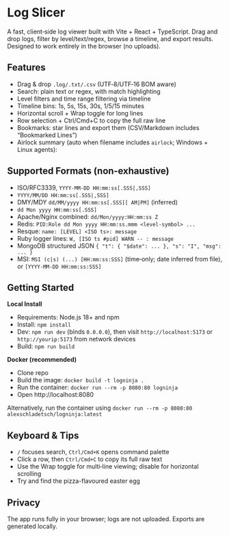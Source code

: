 # Log Slicer

A fast, client‑side log viewer built with Vite + React + TypeScript. Drag and drop logs, filter by level/text/regex, browse a timeline, and export results. Designed to work entirely in the browser (no uploads).

## Features
- Drag & drop `.log/.txt/.csv` (UTF‑8/UTF‑16 BOM aware)
- Search: plain text or regex, with match highlighting
- Level filters and time range filtering via timeline
- Timeline bins: 1s, 5s, 15s, 30s, 1/5/15 minutes
- Horizontal scroll + Wrap toggle for long lines
- Row selection + Ctrl/Cmd+C to copy the full raw line
- Bookmarks: star lines and export them (CSV/Markdown includes “Bookmarked Lines”)
- Airlock summary (auto when filename includes `airlock`; Windows + Linux agents):

## Supported Formats (non‑exhaustive)
- ISO/RFC3339, `YYYY-MM-DD HH:mm:ss[.SSS|,SSS]`
- `YYYY/MM/DD HH:mm:ss[.SSS|,SSS]`
- DMY/MDY `dd/MM/yyyy HH:mm:ss[.SSS][ AM|PM]` (inferred)
- `dd Mon yyyy HH:mm:ss[.SSS]`
- Apache/Nginx combined: `dd/Mon/yyyy:HH:mm:ss Z`
- Redis: `PID:Role dd Mon yyyy HH:mm:ss.mmm <level-symbol> ...`
- Resque: `name: [LEVEL] <ISO ts>: message`
- Ruby logger lines: `W, [ISO ts #pid] WARN -- : message`
- MongoDB structured JSON `{ "t": { "$date": ... }, "s": "I", "msg": ... }`
- MSI: `MSI (c|s) (...) [HH:mm:ss:SSS]` (time‑only; date inferred from file), or `[YYYY-MM-DD HH:mm:ss:SSS]`

## Getting Started

**Local Install**
- Requirements: Node.js 18+ and npm
- Install: `npm install`
- Dev: `npm run dev` (binds `0.0.0.0`), then visit `http://localhost:5173` or `http://yourip:5173` from network devices
- Build: `npm run build`

**Docker (recommended)**
- Clone repo
- Build the image: `docker build -t logninja .`
- Run the container: `docker run --rm -p 8080:80 logninja`
- Open http://localhost:8080

Alternatively, run the container using `docker run --rm -p 8080:80 alexschladetsch/logninja:latest`
 
## Keyboard & Tips
- `/` focuses search, `Ctrl/Cmd+K` opens command palette
- Click a row, then `Ctrl/Cmd+C` to copy its full raw text
- Use the Wrap toggle for multi‑line viewing; disable for horizontal scrolling
- Try and find the pizza-flavoured easter egg

## Privacy
The app runs fully in your browser; logs are not uploaded. Exports are generated locally.
 
